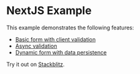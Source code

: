 # NextJS Example

This example demonstrates the following features:

- [Basic form with client validation](./app/login/)
- [Async validation](./app/signup/)
- [Dynamic form with data persistence](./app/todos/)

Try it out on [Stackblitz](https://stackblitz.com/github/edmundhung/conform/tree/v2/examples/nextjs15).
